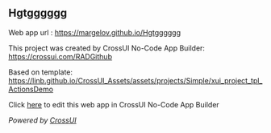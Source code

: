 ## Hgtgggggg
Web app url : https://margelov.github.io/Hgtgggggg

This project was created by CrossUI No-Code App Builder: https://crossui.com/RADGithub

Based on template: https://linb.github.io/CrossUI_Assets/assets/projects/Simple/xui_project_tpl_ActionsDemo

Click [here](https://crossui.com/RADGithub/#!from=github&owner=margelov&repo=Hgtgggggg) to edit this web app in CrossUI No-Code App Builder

<i>Powered by [CrossUI](https://crossui.com)</i>
